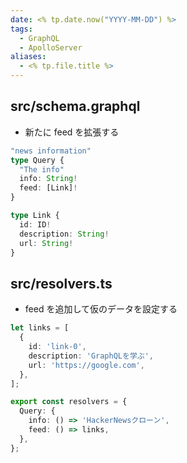 ```yaml
---
date: <% tp.date.now("YYYY-MM-DD") %>
tags:
  - GraphQL
  - ApolloServer
aliases:
  - <% tp.file.title %>
---
```


## src/schema.graphql

- 新たに feed を拡張する

```ts
"news information"
type Query {
  "The info"
  info: String!
  feed: [Link]!
}

type Link {
  id: ID!
  description: String!
  url: String!
}
```

## src/resolvers.ts

- feed を追加して仮のデータを設定する

```ts
let links = [
  {
    id: 'link-0',
    description: 'GraphQLを学ぶ',
    url: 'https://google.com',
  },
];

export const resolvers = {
  Query: {
    info: () => 'HackerNewsクローン',
    feed: () => links,
  },
};
```